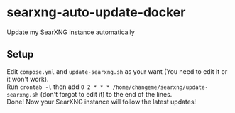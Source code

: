 # searxng-auto-update-docker
Update my SearXNG instance automatically
## Setup
Edit `compose.yml` and `update-searxng.sh` as your want (You need to edit it or it won't work).  
Run `crontab -l` then add `0 2 * * * /home/changeme/searxng/update-searxng.sh` (don't forgot to edit it) to the end of the lines.  
Done! Now your SearXNG instance will follow the latest updates!
